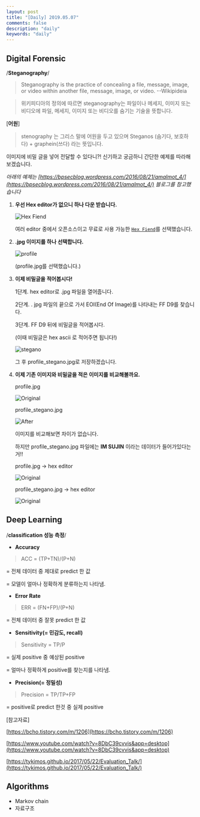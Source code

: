 ```yaml
---
layout: post
title: "[Daily] 2019.05.07"
comments: false
description: "daily"
keywords: "daily"
---
```


## Digital Forensic 

/**Steganography**/ 

> Steganography is the practice of concealing a file, message, image, or video within another file, message, image, or video.                 --Wikipideia

>위키피디아의 정의에 따르면 steganography는 파일이나 메세지, 이미지 또는 비디오에 파일, 메세지, 이미지 또는 비디오를 숨기는 기술을 뜻합니다. 

[**어원**]


>stenography 는 그리스 말에 어원을 두고 있으며 Steganos (숨기다, 보호하다) + graphein(쓰다) 라는 뜻입니다. 


이미지에 비밀 글을 넣어 전달할 수 있다니?! 
신기하고 궁금하니 간단한 예제를 따라해 보겠습니다. 


_아래의 예제는 [https://bpsecblog.wordpress.com/2016/08/21/amalmot_4/](https://bpsecblog.wordpress.com/2016/08/21/amalmot_4/) 블로그를 참고했습니다_


1. **우선 Hex editor가 없으니 하나 다운 받습니다.** 

    ![Hex Fiend](https://krispedia.github.io/assets/images/Hex_Fiend.jpg)
    
    여러 editor 중에서 오픈소스이고 무료로 사용 가능한 [`Hex Fiend`](https://github.com/ridiculousfish/HexFiend)를 선택했습니다.
    

2. **.jpg 이미지를 하나 선택합니다.**

    ![profile](https://krispedia.github.io/assets/images/profile.jpg)


    (profile.jpg를 선택했습니다.)
    

3. **이제 비밀글을 적어봅시다!**

    1단계. hex editor로 .jpg 파일을 열어줍니다.


    2단계. . jpg 파일의 끝으로 가서 EOI(End Of Image)를 나타내는 FF D9를 찾습니다. 
    
    
    3단계. FF D9 뒤에 비밀글을 적어봅시다.

    (이때 비밀글은 hex ascii 로 적어주면 됩니다!)

    ![stegano](https://krispedia.github.io/assets/images/stegano.jpg)

    그 후 profile_stegano.jpg로 저장하겠습니다.


4. **이제 기존 이미지와 비밀글을 적은 이미지를 비교해볼까요.** 

    profile.jpg

    ![Original](https://krispedia.github.io/assets/images/profile.jpg)

    profile_stegano.jpg

    ![After](https://krispedia.github.io/assets/images/profile_stegano.jpg)


    이미지를 비교해보면 차이가 없습니다. 

    하지만 profile_stegano.jpg 파일에는 **IM SUJIN** 이라는 데이터가 들어가있다는 거!!

    profile.jpg -> hex editor

    ![Original](https://krispedia.github.io/assets/images/profile_hex.jpg)

    profile_stegano.jpg -> hex editor

    ![Original](https://krispedia.github.io/assets/images/stegano.jpg)

<div class="divider"></div>

## Deep Learning

/**classification 성능 측정**/

* **Accuracy**

>ACC = (TP+TN)/(P+N)


= 전체 데이터 중 제대로 predict 한 값


= 모델이 얼마나 정확하게 분류하는지 나타냄.


* **Error Rate**

>ERR = (FN+FP)/(P+N)


= 전체 데이터 중 잘못 predict 한 값


* **Sensitivity(= 민감도, recall)**

>Sensitivity = TP/P


= 실제 positive 중 예상된 positive


= 얼마나 정확하게 positive를 찾는지를 나타냄.


* **Precision(= 정밀성)**

>Precision = TP/TP+FP


= positive로 predict 한것 중 실제 positive



[참고자료]

[https://bcho.tistory.com/m/1206](https://bcho.tistory.com/m/1206)

[https://www.youtube.com/watch?v=8DbC39cvvis&app=desktop](https://www.youtube.com/watch?v=8DbC39cvvis&app=desktop)

[https://tykimos.github.io/2017/05/22/Evaluation_Talk/](https://tykimos.github.io/2017/05/22/Evaluation_Talk/)

<div class="divider"></div>

## Algorithms
- Markov chain
- 자료구조

 
